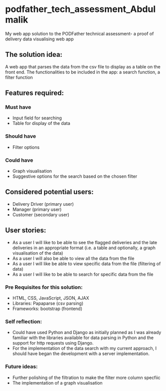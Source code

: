 # podfather_tech_assessment_Abdulmalik
My web app solution to the PODFather technical assessment- a proof of delivery data visualising web app

## The solution idea:
A web app that parses the data from the csv file to display as a table on the front end.
The functionalities to be included in the app: a search function, a filter function

## Features required:
### Must have
- Input field for searching
- Table for display of the data
### Should have
- Filter options
### Could have
- Graph visualisation
- Suggestive options for the search based on the chosen filter

## Considered potential users:
- Delivery Driver (primary user)
- Manager (primary user)
- Customer (secondary user)

## User stories:
- As a user I will like to be able to see the flagged deliveries and the late deliveries in an appropriate format (i.e. a table and optionally, a graph visualisation of the data)
- As a user I will also be able to view all the data from the file
- As a user I will like be able to view specific data from the file (filtering of data)
- As a user I will like to be able to search for specific data from the file

### Pre Requisites for this solution:
- HTML, CSS, JavaScript, JSON, AJAX
- Libraries: Papaparse (csv parsing)
- Frameworks: bootstrap (frontend)

### Self reflection: 
- Could have used Python and Django as initially planned as I was already familiar with the libraries available for data parsing in Python and the support for http requests using Django.
- For the implementation of the data search with my current approach, I should have began the development with a server implementation.

### Future ideas:
- Further polishing of the filtration to make the filter more column specfiic
- The implementation of a graph visualisation

